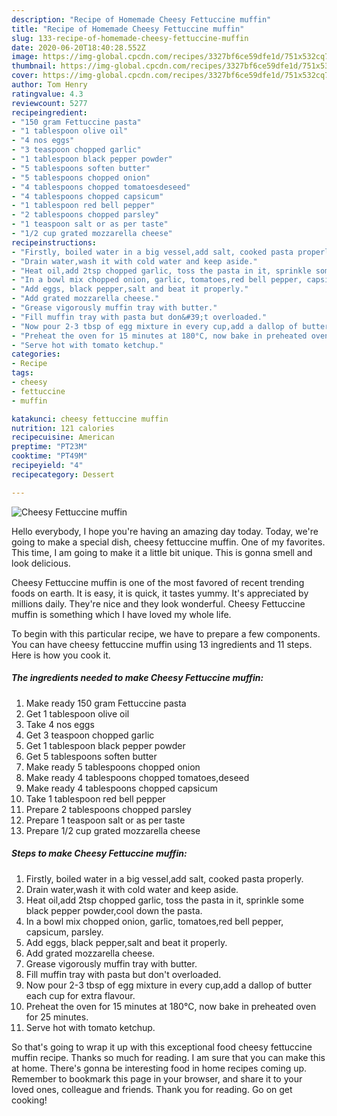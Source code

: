 ```yaml
---
description: "Recipe of Homemade Cheesy Fettuccine muffin"
title: "Recipe of Homemade Cheesy Fettuccine muffin"
slug: 133-recipe-of-homemade-cheesy-fettuccine-muffin
date: 2020-06-20T18:40:28.552Z
image: https://img-global.cpcdn.com/recipes/3327bf6ce59dfe1d/751x532cq70/cheesy-fettuccine-muffin-recipe-main-photo.jpg
thumbnail: https://img-global.cpcdn.com/recipes/3327bf6ce59dfe1d/751x532cq70/cheesy-fettuccine-muffin-recipe-main-photo.jpg
cover: https://img-global.cpcdn.com/recipes/3327bf6ce59dfe1d/751x532cq70/cheesy-fettuccine-muffin-recipe-main-photo.jpg
author: Tom Henry
ratingvalue: 4.3
reviewcount: 5277
recipeingredient:
- "150 gram Fettuccine pasta"
- "1 tablespoon olive oil"
- "4 nos eggs"
- "3 teaspoon chopped garlic"
- "1 tablespoon black pepper powder"
- "5 tablespoons soften butter"
- "5 tablespoons chopped onion"
- "4 tablespoons chopped tomatoesdeseed"
- "4 tablespoons chopped capsicum"
- "1 tablespoon red bell pepper"
- "2 tablespoons chopped parsley"
- "1 teaspoon salt or as per taste"
- "1/2 cup grated mozzarella cheese"
recipeinstructions:
- "Firstly, boiled water in a big vessel,add salt, cooked pasta properly."
- "Drain water,wash it with cold water and keep aside."
- "Heat oil,add 2tsp chopped garlic, toss the pasta in it, sprinkle some black pepper powder,cool down the pasta."
- "In a bowl mix chopped onion, garlic, tomatoes,red bell pepper, capsicum, parsley."
- "Add eggs, black pepper,salt and beat it properly."
- "Add grated mozzarella cheese."
- "Grease vigorously muffin tray with butter."
- "Fill muffin tray with pasta but don&#39;t overloaded."
- "Now pour 2-3 tbsp of egg mixture in every cup,add a dallop of butter each cup for extra flavour."
- "Preheat the oven for 15 minutes at 180°C, now bake in preheated oven for 25 minutes."
- "Serve hot with tomato ketchup."
categories:
- Recipe
tags:
- cheesy
- fettuccine
- muffin

katakunci: cheesy fettuccine muffin 
nutrition: 121 calories
recipecuisine: American
preptime: "PT23M"
cooktime: "PT49M"
recipeyield: "4"
recipecategory: Dessert

---
```



![Cheesy Fettuccine muffin](https://img-global.cpcdn.com/recipes/3327bf6ce59dfe1d/751x532cq70/cheesy-fettuccine-muffin-recipe-main-photo.jpg)

Hello everybody, I hope you're having an amazing day today. Today, we're going to make a special dish, cheesy fettuccine muffin. One of my favorites. This time, I am going to make it a little bit unique. This is gonna smell and look delicious.

Cheesy Fettuccine muffin is one of the most favored of recent trending foods on earth. It is easy, it is quick, it tastes yummy. It's appreciated by millions daily. They're nice and they look wonderful. Cheesy Fettuccine muffin is something which I have loved my whole life.




To begin with this particular recipe, we have to prepare a few components. You can have cheesy fettuccine muffin using 13 ingredients and 11 steps. Here is how you cook it.

<!--inarticleads1-->

##### The ingredients needed to make Cheesy Fettuccine muffin:

1. Make ready 150 gram Fettuccine pasta
1. Get 1 tablespoon olive oil
1. Take 4 nos eggs
1. Get 3 teaspoon chopped garlic
1. Get 1 tablespoon black pepper powder
1. Get 5 tablespoons soften butter
1. Make ready 5 tablespoons chopped onion
1. Make ready 4 tablespoons chopped tomatoes,deseed
1. Make ready 4 tablespoons chopped capsicum
1. Take 1 tablespoon red bell pepper
1. Prepare 2 tablespoons chopped parsley
1. Prepare 1 teaspoon salt or as per taste
1. Prepare 1/2 cup grated mozzarella cheese




<!--inarticleads2-->

##### Steps to make Cheesy Fettuccine muffin:

1. Firstly, boiled water in a big vessel,add salt, cooked pasta properly.
1. Drain water,wash it with cold water and keep aside.
1. Heat oil,add 2tsp chopped garlic, toss the pasta in it, sprinkle some black pepper powder,cool down the pasta.
1. In a bowl mix chopped onion, garlic, tomatoes,red bell pepper, capsicum, parsley.
1. Add eggs, black pepper,salt and beat it properly.
1. Add grated mozzarella cheese.
1. Grease vigorously muffin tray with butter.
1. Fill muffin tray with pasta but don&#39;t overloaded.
1. Now pour 2-3 tbsp of egg mixture in every cup,add a dallop of butter each cup for extra flavour.
1. Preheat the oven for 15 minutes at 180°C, now bake in preheated oven for 25 minutes.
1. Serve hot with tomato ketchup.




So that's going to wrap it up with this exceptional food cheesy fettuccine muffin recipe. Thanks so much for reading. I am sure that you can make this at home. There's gonna be interesting food in home recipes coming up. Remember to bookmark this page in your browser, and share it to your loved ones, colleague and friends. Thank you for reading. Go on get cooking!

